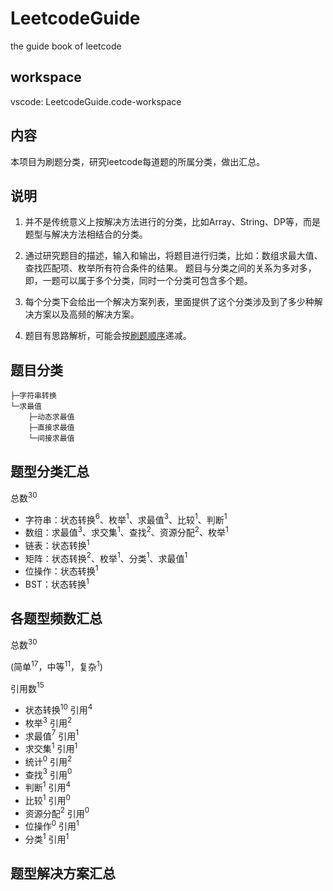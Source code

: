 # LeetcodeGuide

the guide book of leetcode

## workspace

vscode: LeetcodeGuide.code-workspace

## 内容

本项目为刷题分类，研究leetcode每道题的所属分类，做出汇总。

## 说明

1. 并不是传统意义上按解决方法进行的分类，比如Array、String、DP等，而是题型与解决方法相结合的分类。

2. 通过研究题目的描述，输入和输出，将题目进行归类，比如：数组求最大值、查找匹配项、枚举所有符合条件的结果。
题目与分类之间的关系为多对多，即，一题可以属于多个分类，同时一个分类可包含多个题。

3. 每个分类下会给出一个解决方案列表，里面提供了这个分类涉及到了多少种解决方案以及高频的解决方案。

4. 题目有思路解析，可能会按[刷题顺序]递减。

## 题目分类

``` text
├─字符串转换
└─求最值
    ├─动态求最值
    ├─直接求最值
    └─间接求最值
```

## 题型分类汇总

总数$^{30}$

+ 字符串：状态转换$^6$、枚举$^1$、求最值$^3$、比较$^1$、判断$^1$
+ 数组：求最值$^3$、求交集$^1$、查找$^2$、资源分配$^2$、枚举$^1$
+ 链表：状态转换$^1$
+ 矩阵：状态转换$^2$、枚举$^1$、分类$^1$、求最值$^1$
+ 位操作：状态转换$^1$
+ BST：状态转换$^1$

## 各题型频数汇总

总数$^{30}$

(简单$^{17}$，中等$^{11}$，复杂$^{1}$)

引用数$^{15}$

+ 状态转换$^{10}$ 引用$^4$
+ 枚举$^3$ 引用$^2$
+ 求最值$^7$ 引用$^1$
+ 求交集$^1$ 引用$^1$
+ 统计$^0$ 引用$^2$
+ 查找$^3$ 引用$^0$
+ 判断$^1$ 引用$^4$
+ 比较$^1$ 引用$^0$
+ 资源分配$^2$ 引用$^0$
+ 位操作$^0$ 引用$^1$
+ 分类$^1$ 引用$^1$

## 题型解决方案汇总

<!-- 路径 -->
[刷题顺序]:题目顺序.md
